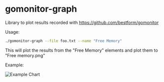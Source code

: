 gomonitor-graph
===============

Library to plot results recorded with https://github.com/bestform/gomonitor

Usage:

```bash
./gomonitor-graph --file foo.txt --name "Free Memory"
```

This will plot the results from the "Free Memory" elements and plot them to "Free memory.png"

Example:

![Example Chart](https://cloud.githubusercontent.com/assets/129437/15863108/0a092d9c-2cd2-11e6-810f-e5f57cf3bac7.png)
